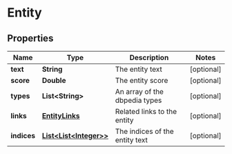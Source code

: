 
# Entity

## Properties
Name | Type | Description | Notes
------------ | ------------- | ------------- | -------------
**text** | **String** | The entity text |  [optional]
**score** | **Double** | The entity score |  [optional]
**types** | **List&lt;String&gt;** | An array of the dbpedia types |  [optional]
**links** | [**EntityLinks**](EntityLinks.md) | Related links to the entity |  [optional]
**indices** | [**List&lt;List&lt;Integer&gt;&gt;**](List.md) | The indices of the entity text |  [optional]



